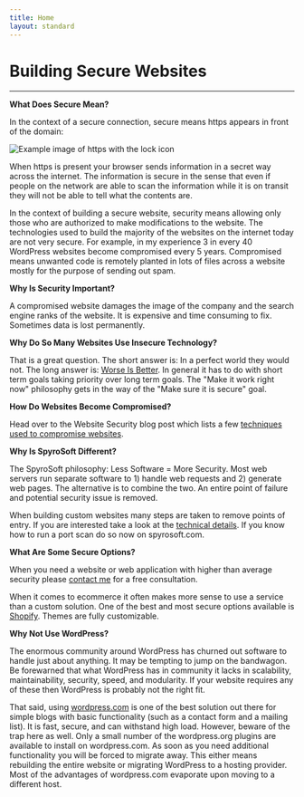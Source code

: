 ```yaml
---
title: Home
layout: standard
---
```

# Building Secure Websites
------

**What Does Secure Mean?**

In the context of a secure connection, secure means https appears in front of the domain:

![Example image of https with the lock icon](/images/https-example.png)

When https is present your browser sends information in a secret way across the internet. The information is secure in the sense that even if people on the network are able to scan the information while it is on transit they will not be able to tell what the contents are.

In the context of building a secure website, security means allowing only those who are authorized to make modifications to the website. The technologies used to build the majority of the websites on the internet today are not very secure. For example, in my experience 3 in every 40 WordPress websites become compromised every 5 years. Compromised means unwanted code is remotely planted in lots of files across a website mostly for the purpose of sending out spam.

**Why Is Security Important?**

A compromised website damages the image of the company and the search engine ranks of the website. It is expensive and time consuming to fix. Sometimes data is lost permanently.

**Why Do So Many Websites Use Insecure Technology?**

That is a great question. The short answer is: In a perfect world they would not. The long answer is: [Worse Is Better](https://blog.codinghorror.com/worse-is-better/). In general it has to do with short term goals taking priority over long term goals. The "Make it work right now" philosophy gets in the way of the "Make sure it is secure" goal.

**How Do Websites Become Compromised?**

Head over to the Website Security blog post which lists a few [techniques used to compromise websites](/blog/website-security.html#techniques-used-to-compromise-your-website).

**Why Is SpyroSoft Different?**

The SpyroSoft philosophy: Less Software = More Security. Most web servers run separate software to 1) handle web requests and 2) generate web pages. The alternative is to combine the two. An entire point of failure and potential security issue is removed.

When building custom websites many steps are taken to remove points of entry. If you are interested take a look at the [technical details](/about.html). If you know how to run a port scan do so now on spyrosoft.com.

**What Are Some Secure Options?**

When you need a website or web application with higher than average security please [contact me](/contact.html) for a free consultation.

When it comes to ecommerce it often makes more sense to use a service than a custom solution. One of the best and most secure options available is [Shopify](https://www.shopify.com/pricing). Themes are fully customizable.

**Why Not Use WordPress?**

The enormous community around WordPress has churned out software to handle just about anything. It may be tempting to jump on the bandwagon. Be forewarned that what WordPress has in community it lacks in scalability, maintainability, security, speed, and modularity. If your website requires any of these then WordPress is probably not the right fit.

That said, using [wordpress.com](https://wordpress.com/) is one of the best solution out there for simple blogs with basic functionality (such as a contact form and a mailing list). It is fast, secure, and can withstand high load. However, beware of the trap here as well. Only a small number of the wordpress.org plugins are available to install on wordpress.com. As soon as you need additional functionality you will be forced to migrate away. This either means rebuilding the entire website or migrating WordPress to a hosting provider. Most of the advantages of wordpress.com evaporate upon moving to a different host.